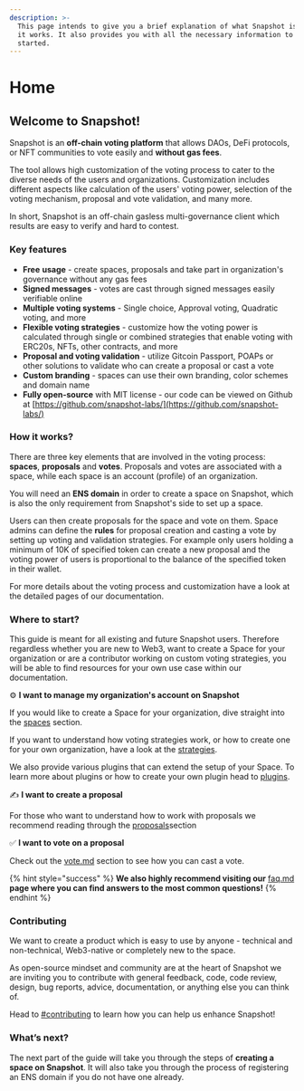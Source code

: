 ```yaml
---
description: >-
  This page intends to give you a brief explanation of what Snapshot is and how
  it works. It also provides you with all the necessary information to get
  started.
---
```


# Home

## Welcome to Snapshot!

Snapshot is an **off-chain voting platform** that allows DAOs, DeFi protocols, or NFT communities to vote easily and **without gas fees**.&#x20;

The tool allows high customization of the voting process to cater to the diverse needs of the users and organizations. Customization includes different aspects like calculation of the users' voting power, selection of the voting mechanism, proposal and vote validation, and many more.

In short, Snapshot is an off-chain gasless multi-governance client which results are easy to verify and hard to contest.

### Key features

* **Free** **usage** - create spaces, proposals and take part in organization's governance without any gas fees
* **Signed messages** - votes are cast through signed messages easily verifiable online
* **Multiple voting systems** - Single choice, Approval voting, Quadratic voting, and more
* **Flexible voting strategies** - customize how the voting power is calculated through single or combined strategies that enable voting with ERC20s, NFTs, other contracts, and more
* **Proposal and voting validation** - utilize Gitcoin Passport, POAPs or other solutions to validate who can create a proposal or cast a vote
* **Custom branding** - spaces can use their own branding, color schemes and domain name
* **Fully open-source** with MIT license - our code can be viewed on Github at [https://github.com/snapshot-labs/](https://github.com/snapshot-labs/)

### How it works?

There are three key elements that are involved in the voting process: **spaces**, **proposals** and **votes**. Proposals and votes are associated with a space, while each space is an account (profile) of an organization.&#x20;

You will need an **ENS domain** in order to create a space on Snapshot, which is also the only requirement from Snapshot's side to set up a space.

Users can then create proposals for the space and vote on them. Space admins can define the **rules** for proposal creation and casting a vote by setting up voting and validation strategies. For example only users holding a minimum of 10K of specified token can create a new proposal and the voting power of users is proportional to the balance of the specified token in their wallet.

For more details about the voting process and customization have a look at the detailed pages of our documentation.

### Where to start?

This guide is meant for all existing and future Snapshot users. Therefore regardless whether you are new to Web3, want to create a Space for your organization or are a contributor working on custom voting strategies, you will be able to find resources for your own use case within our documentation.

⚙ **I want to manage my organization's account on Snapshot**

If you would like to create a Space for your organization, dive straight into the [spaces](spaces/ "mention") section.

If you want to understand how voting strategies work, or how to create one for your own organization, have a look at the [strategies](strategies/ "mention").

We also provide various plugins that can extend the setup of your Space. To learn more about plugins or how to create your own plugin head to [plugins](plugins/ "mention").

✍ **I want to create a proposal**

For those who want to understand how to work with proposals we recommend reading through the [proposals](proposals/ "mention")section

✅ **I want to vote on a proposal**

&#x20;Check out the [vote.md](voting/vote.md "mention") section to see how you can cast a vote.

{% hint style="success" %}
**We also highly recommend visiting our** [faq.md](faq.md "mention") **page where you can find answers to the most common questions!**
{% endhint %}

### Contributing

We want to create a product which is easy to use by anyone - technical and non-technical, Web3-native or completely new to the space.&#x20;

As open-source mindset and community are at the heart of Snapshot we are inviting you to contribute with general feedback, code, code review, design, bug reports, advice, documentation, or anything else you can think of.

Head to [#contributing](./#contributing "mention") to learn how you can help us enhance Snapshot!

### **What’s next?**

The next part of the guide will take you through the steps of **creating a space on Snapshot**. It will also take you through the process of registering an ENS domain if you do not have one already.&#x20;
